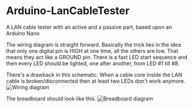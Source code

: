 # Arduino-LanCableTester
A LAN cable tester with an active and a passive part, based upon an Arduino Nano

The wiring diagram is straight forward. Basically the trick lies in the idea that only one digital pin is HIGH at one time, all the others are low. That means they act like a GROUND pin. There is a fast LED start sequence and then every LED should be lighted, one after another, from LED #1 till #8.

There's a drawback in this schematic. When a cable core inside the LAN cable is broken/disconnected then at least two LEDs don't work anymore.
![Wiring diagram](https://pxlphile.github.io/Arduino-LanCableTester/LanCableTester_diagram.svg)

The breadboard should look like this.
![Breadboard diagram](https://pxlphile.github.io/Arduino-LanCableTester/LanCableTester_breadboard.svg)

